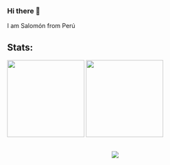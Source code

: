 ### Hi there 👋 

I am Salomón from Perú 

<h2>Stats:</h2>
<div align="aligned">
  <img height="180em" src="https://github-readme-stats.vercel.app/api?username=schambig&show_icons=true&theme=tokyonight">
  <img height="180em" src="https://github-readme-stats.vercel.app/api/top-langs/?username=schambig&layout=compact&theme=tokyonight">
</div>

<h2></h2>
<div align="center">
<img src="https://gpvc.arturio.dev/schambig"> 
</div>

<!--

**schambig/schambig** is a ✨ _special_ ✨ repository because its `README.md` (this file) appears on your GitHub profile.

Here are some ideas to get you started:

- 🔭 I’m currently working on ...
- 🌱 I’m currently learning ...
- 👯 I’m looking to collaborate on ...
- 🤔 I’m looking for help with ...
- 💬 Ask me about ...
- 📫 How to reach me: ...
- 😄 Pronouns: ...
- ⚡ Fun fact: ...

-->

